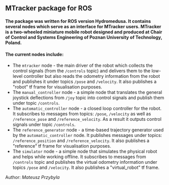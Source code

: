## MTracker package for ROS 

#### The package was written for ROS version Hydromedusa. It contains several nodes which serve as an interface for MTracker users. MTracker is a two-wheeled miniature mobile robot designed and produced at Chair of Control and Systems Engineering of Poznan University of Technology, Poland. 

#### The current nodes include:
* The `mtracker` node - the main driver of the robot which collects the control signals (from the `/controls` topic) and delivers them to the low-level controller but also reads the odometry information from the robot and publishes it under topics `/pose` and `/velocity`. It also publishes a "robot" tf frame for visualisation purposes.
* The `manual_controller` node - a simple node that translates the general joystick deflections from `/joy` topic into control signals and publish them under topic `/controls`.
* The `automatic_controller` node - a closed loop controller for the robot. It subscribes to messages from topics: `/pose`, `/velocity` as well as `/reference_pose` and `/reference_velocity`. As a result it outputs control signals under topic `/controls`.
* The `reference_generator` node - a time-based trajectory generator used by the `automatic_controller` node. It publishes messages under topics: `/reference_position` and `/reference_velocity`. It also publishes a "reference" tf frame for visualisation purposes.
* The `simulator` node - a simple node that simulates the physical robot and helps while working offline. It subscribes to messages from `/controls` topic and publishes the virtual odometry information under topics `/pose` and `/velocity`. It also publishes a "virtual_robot" tf frame.

Author:
*Mateusz Przybyla*
